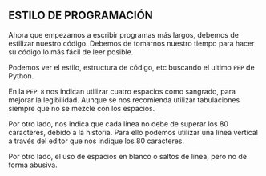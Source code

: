 ## ESTILO DE PROGRAMACIÓN
Ahora que empezamos a escribir programas más largos, debemos de estilizar nuestro código. Debemos de tomarnos nuestro tiempo para hacer su código lo más fácil de leer posible.

Podemos ver el estilo, estructura de código, etc buscando el ultimo `PEP` de Python.

En la `PEP 8` nos indican utilizar cuatro espacios como sangrado, para mejorar la legibilidad. Aunque se nos recomienda utilizar tabulaciones siempre que no se mezcle con los espacios.

Por otro lado, nos indica que cada línea no debe de superar los 80 caracteres, debido a la historia. Para ello podemos utilizar una línea vertical a través del editor que nos indique los 80 caracteres.

Por otro lado, el uso de espacios en blanco o saltos de línea, pero no de forma abusiva.

